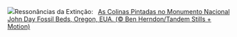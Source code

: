 ![](https://www.bing.com/th?id=OHR.JohnDayFossil_PT-BR5921609845_UHD.jpg&w=1000)Ressonâncias da Extinção:&nbsp;&ensp;[As Colinas Pintadas no Monumento Nacional John Day Fossil Beds, Oregon, EUA. (© Ben Herndon/Tandem Stills + Motion)](https://www.bing.com/th?id=OHR.JohnDayFossil_PT-BR5921609845_UHD.jpg)
<br><br/>
